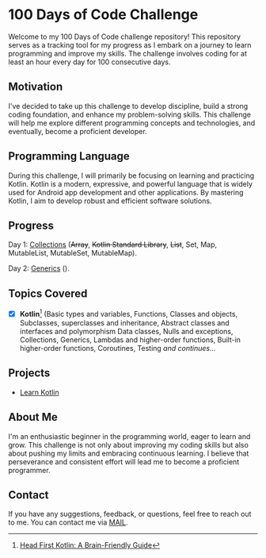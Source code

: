 
# 100 Days of Code Challenge

Welcome to my 100 Days of Code challenge repository! This repository serves as a tracking tool for my progress as I embark on a journey to learn programming and improve my skills. The challenge involves coding for at least an hour every day for 100 consecutive days.

## Motivation
I've decided to take up this challenge to develop discipline, build a strong coding foundation, and enhance my problem-solving skills. This challenge will help me explore different programming concepts and technologies, and eventually, become a proficient developer.

## Programming Language
During this challenge, I will primarily be focusing on learning and practicing Kotlin. Kotlin is a modern, expressive, and powerful language that is widely used for Android app development and other applications. By mastering Kotlin, I aim to develop robust and efficient software solutions.

## Progress
Day 1: [Collections](https://github.com/Nomans-Craft/LearnKotlin/commits?author=Nomans-Craft) (~~Array~~, ~~Kotlin Standard Library~~, ~~List~~, Set, Map, MutableList, MutableSet, MutableMap).

Day 2: [Generics](https://github.com/Nomans-Craft/LearnKotlin/commits?author=Nomans-Craft) ().

## Topics Covered
- [x]  **Kotlin**[^1] (Basic types and variables, Functions, Classes and objects, Subclasses, superclasses and inheritance, Abstract classes and interfaces and polymorphism Data classes, Nulls and exceptions, Collections, Generics, Lambdas and higher-order functions, Built-in higher-order functions, Coroutines, Testing *and continues...* 

## Projects
- [Learn Kotlin](https://github.com/Nomans-Craft/LearnKotlin.git)

## About Me 
I'm an enthusiastic beginner in the programming world, eager to learn and grow. This challenge is not only about improving my coding skills but also about pushing my limits and embracing continuous learning. I believe that perseverance and consistent effort will lead me to become a proficient programmer.

## Contact
If you have any suggestions, feedback, or questions, feel free to reach out to me. You can contact me via [MAIL](mailto:mr.noman1971@gmail.com). 

[^1]: [Head First Kotlin: A Brain-Friendly Guide](https://www.oreilly.com/library/view/head-first-kotlin/9781491996683/)


